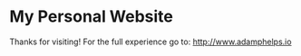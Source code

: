 # My Personal Website

Thanks for visiting!  For the full experience go to: http://www.adamphelps.io
